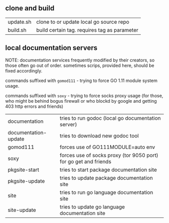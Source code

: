 
## clone and build

<table>
<tr>
<td>
update.sh
</td>
<td>
clone to or update local  go source repo
</td>
</tr>
<tr>
<td>
build.sh
</td>
<td>
build certain tag. requires tag as parameter
</td>
</tr>
</table>

## local documentation servers

NOTE: documentation services frequently modified by their creators, so
those often go out of order. sometimes scrips, provided here, should be fixed accordingly.

commands suffixed with `gomod111` - trying to force GO 1.11 module system usage.

commands suffixed with `soxy` - trying to force socks proxy usage
(for those, who might be behind bogus firewall or who blockd by google and getting 403 http errors and friends)

<table>
    <tr>
        <td>
            documentation
        </td>
        <td>
            tries to run godoc (local go documentation server)
        </td>
    </tr>
    <tr>
        <td>
            documentation-update
        </td>
        <td>
            tries to download new godoc tool
        </td>
    </tr>
    <tr>
        <td>
            gomod111
        </td>
        <td>
            forces use of GO111MODULE=auto env
        </td>
    </tr>
    <tr>
        <td>
            soxy
        </td>
        <td>
            forces use of socks proxy (tor 9050 port) for go get and friends
        </td>
    </tr>
    <tr>
        <td>
            pkgsite-start
        </td>
        <td>
            tries to start package documentation site
        </td>
    </tr>
    <tr>
        <td>
            pkgsite-update
        </td>
        <td>
            tries to update package documentation site
        </td>
    </tr>
    <tr>
        <td>
            site
        </td>
        <td>
            tries to run go language documentation site
        </td>
    </tr>
    <tr>
        <td>
            site-update
        </td>
        <td>
            tries to update go language documentation site
        </td>
    </tr>
</table>
